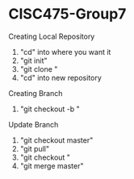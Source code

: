 # CISC475-Group7

Creating Local Repository
1) "cd" into where you want it
2) "git init"
3) "git clone <repository link from github>"
4) "cd" into new repository 

Creating Branch
1) "git checkout -b <new branch>"

Update Branch
1) "git checkout master"
2) "git pull"
3) "git checkout <your branch>"
4) "git merge master"